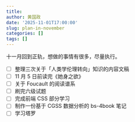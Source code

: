 ```yaml
---
title: 
author: 黄国政
date: '2025-11-01T17:00:00'
slug: plan-in-november
categories: []
tags: []
---
```


十一月回到正轨，想做的事情有很多，尽量执行。

- [ ] 整理三次关于「人类学伦理转向」知识的内容文稿
- [ ] 11 月 5 日前读完《她身之欲》
- [ ] 关于 Foucault 的阅读谱系
- [ ] 刷完六级试题
- [ ] 完成前端 CSS 部分学习
- [ ] 制作一份基于 CGSS 数据分析的 bs-4book 笔记
- [ ] 学习塔罗